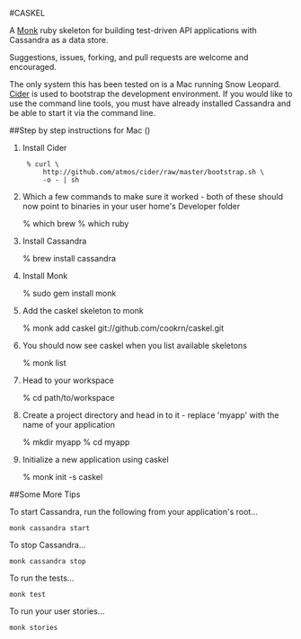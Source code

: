 #CASKEL

A [Monk](http://monkrb.com/) ruby skeleton for building test-driven API applications with Cassandra as a data store.

Suggestions, issues, forking, and pull requests are welcome and encouraged.

The only system this has been tested on is a Mac running Snow Leopard. [Cider](http://www.atmos.org/cider/) is used to bootstrap the development environment. If you would like to use the command line tools, you must have already installed Cassandra and be able to start it via the command line.

##Step by step instructions for Mac ()

1. Install Cider

		% curl \
	   		http://github.com/atmos/cider/raw/master/bootstrap.sh \
	   		-o - | sh
	
2. Which a few commands to make sure it worked - both of these should now point to binaries in your user home's Developer folder

	% which brew
	% which ruby

3. Install Cassandra

	% brew install cassandra
	
4. Install Monk

	% sudo gem install monk
	
5. Add the caskel skeleton to monk

	% monk add caskel git://github.com/cookrn/caskel.git
	
6. You should now see caskel when you list available skeletons

	% monk list
	
7. Head to your workspace

	% cd path/to/workspace
	
8. Create a project directory and head in to it - replace 'myapp' with the name of your application

	% mkdir myapp
	% cd myapp
	
9. Initialize a new application using caskel

	% monk init -s caskel
	
##Some More Tips

To start Cassandra, run the following from your application's root...

	monk cassandra start
	
To stop Cassandra...

	monk cassandra stop
	
To run the tests...

	monk test
	
To run your user stories...

	monk stories
